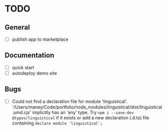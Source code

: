 # TODO

## General

- [ ] publish app to marketplace

## Documentation

- [ ] quick start
- [ ] autodeploy demo site

## Bugs

- [ ] Could not find a declaration file for module 'linguistical'. '/Users/maney/Code/portfolio/node_modules/linguistical/dist/linguistical.umd.cjs' implicitly has an 'any' type.
      Try `npm i --save-dev @types/linguistical` if it exists or add a new declaration (.d.ts) file containing `declare module 'linguistical';`
